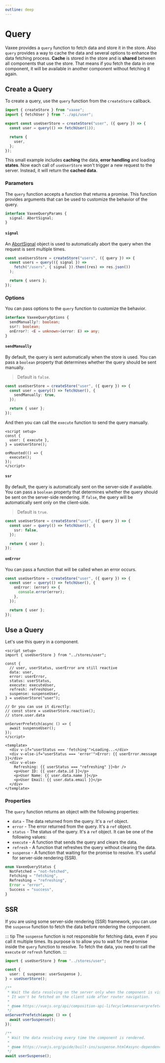 ```yaml
---
outline: deep
---
```


# Query

Vaxee provides a `query` function to fetch data and store it in the store. Also `query` provides a way to cache the data and several options to enhance the data fetching process. **Cache** is stored in the store and is **shared** between all components that use the store. That means if you fetch the data in one component, it will be available in another component without fetching it again.

## Create a Query

To create a query, use the `query` function from the `createStore` callback.

```ts
import { createStore } from "vaxee";
import { fetchUser } from "../api/user";

export const useUserStore = createStore("user", ({ query }) => {
  const user = query(() => fetchUser(1));

  return {
    user,
  };
});
```

This small example includes **caching** the data, **error handling** and loading **states**. Now each call of `useUserStore` won't trigger a new request to the server. Instead, it will return the **cached data**.

### Parameters

The `query` function accepts a function that returns a promise. This function provides arguments that can be used to customize the behavior of the query.

```ts
interface VaxeeQueryParams {
  signal: AbortSignal;
}
```

#### `signal`

An [AbortSignal](https://developer.mozilla.org/en-US/docs/Web/API/AbortSignal) object is used to automatically abort the query when the request is sent multiple times.

```ts
const useUsersStore = createStore("users", ({ query }) => {
  const users = query(({ signal }) =>
    fetch("/users", { signal }).then((res) => res.json())
  );

  return { users };
});
```

### Options

You can pass options to the `query` function to customize the behavior.

```ts
interface VaxeeQueryOptions {
  sendManually?: boolean;
  ssr?: boolean;
  onError?: <E = unknown>(error: E) => any;
}
```

#### `sendManually`

By default, the query is sent automatically when the store is used. You can pass a `boolean` property that determines whether the query should be sent manually.

> Default is `false`.

```ts
const useUserStore = createStore("user", ({ query }) => {
  const user = query(() => fetchUser(), {
    sendManually: true,
  });

  return { user };
});
```

And then you can call the `execute` function to send the query manually.

```vue
<script setup>
const {
  user: { execute },
} = useUserStore();

onMounted(() => {
  execute();
});
</script>
```

#### `ssr`

By default, the query is automatically sent on the server-side if available. You can pass a `boolean` property that determines whether the query should be sent on the server-side rendering. If `false`, the query will be automatically sent only on the client-side.

> Default is `true`.

```ts
const useUserStore = createStore("user", ({ query }) => {
  const user = query(() => fetchUser(), {
    ssr: false,
  });

  return { user };
});
```

#### `onError`

You can pass a function that will be called when an error occurs.

```ts
const useUserStore = createStore("user", ({ query }) => {
  const user = query(() => fetchUser(), {
    onError: (error) => {
      console.error(error);
    },
  });

  return { user };
});
```

## Use a Query

Let's use this query in a component.

```vue
<script setup>
import { useUserStore } from "../stores/user";

const {
  // user, userStatus, userError are still reactive
  data: user,
  error: userError,
  status: userStatus,
  execute: executeUser,
  refresh: refreshUser,
  suspense: suspenseUser,
} = useUserStore("user");

// Or you can use it directly:
// const store = useUserStore.reactive();
// store.user.data

onServerPrefetch(async () => {
  await suspenseUser();
});
</script>

<template>
  <div v-if="userStatus === 'fetching'">Loading...</div>
  <div v-else-if="userStatus === 'error'">Error: {{ userError.message }}</div>
  <div v-else>
    Refreshing: {{ userStatus === "refreshing" }}<br />
    <p>User ID: {{ user.data.id }}</p>
    <p>User Name: {{ user.data.name }}</p>
    <p>User Email: {{ user.data.email }}</p>
  </div>
</template>
```

### Properties

The `query` function returns an object with the following properties:

- `data` - The data returned from the query. It's a `ref` object.
- `error` - The error returned from the query. It's a `ref` object.
- `status` - The status of the query. It's a `ref` object. It can be one of the following values:
- `execute` - A function that sends the query and clears the data.
- `refresh` - A function that refreshes the query without clearing the data.
- `suspense` - A function that waiting for the promise to resolve. It's useful for server-side rendering (SSR).

```ts
enum VaxeeQueryStatus {
  NotFetched = "not-fetched",
  Fetching = "fetching",
  Refreshing = "refreshing",
  Error = "error",
  Success = "success",
}
```

## SSR

If you are using some server-side rendering (SSR) framework, you can use the `suspense` function to fetch the data before rendering the component.

::: tip
The `suspense` function is not responsible for fetching data, even if you call it multiple times. Its purpose is to allow you to wait for the promise inside the `query` function to resolve. To fetch the data, you need to call the `execute` or `refresh` function.
:::

```ts
import { useUserStore } from "../stores/user";

const {
  user: { suspense: userSuspense },
} = useUserStore();

/**
 * Wait the data resolving on the server only when the component is visible on the rendered page.
 * It won't be fetched on the client side after router navigation.
 *
 * @see https://vuejs.org/api/composition-api-lifecycle#onserverprefetch
 */
onServerPrefetch(async () => {
  await userSuspense();
});

/**
 * Wait the data resolving every time the component is rendered.
 *
 * @see https://vuejs.org/guide/built-ins/suspense.html#async-dependencies
 */
await userSuspense();
```
